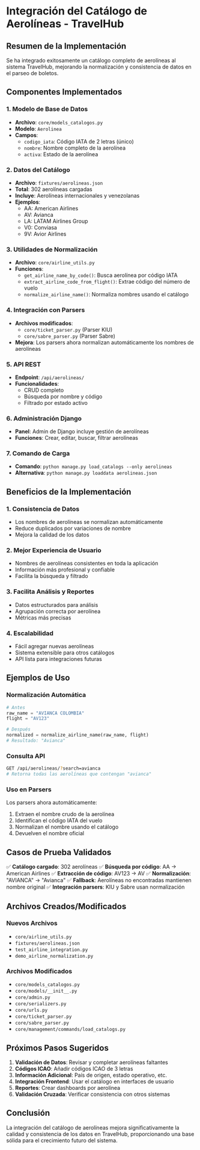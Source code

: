 # Integración del Catálogo de Aerolíneas - TravelHub

## Resumen de la Implementación

Se ha integrado exitosamente un catálogo completo de aerolíneas al sistema TravelHub, mejorando la normalización y consistencia de datos en el parseo de boletos.

## Componentes Implementados

### 1. Modelo de Base de Datos
- **Archivo**: `core/models_catalogos.py`
- **Modelo**: `Aerolinea`
- **Campos**:
  - `codigo_iata`: Código IATA de 2 letras (único)
  - `nombre`: Nombre completo de la aerolínea
  - `activa`: Estado de la aerolínea

### 2. Datos del Catálogo
- **Archivo**: `fixtures/aerolineas.json`
- **Total**: 302 aerolíneas cargadas
- **Incluye**: Aerolíneas internacionales y venezolanas
- **Ejemplos**:
  - AA: American Airlines
  - AV: Avianca
  - LA: LATAM Airlines Group
  - V0: Conviasa
  - 9V: Avior Airlines

### 3. Utilidades de Normalización
- **Archivo**: `core/airline_utils.py`
- **Funciones**:
  - `get_airline_name_by_code()`: Busca aerolínea por código IATA
  - `extract_airline_code_from_flight()`: Extrae código del número de vuelo
  - `normalize_airline_name()`: Normaliza nombres usando el catálogo

### 4. Integración con Parsers
- **Archivos modificados**:
  - `core/ticket_parser.py` (Parser KIU)
  - `core/sabre_parser.py` (Parser Sabre)
- **Mejora**: Los parsers ahora normalizan automáticamente los nombres de aerolíneas

### 5. API REST
- **Endpoint**: `/api/aerolineas/`
- **Funcionalidades**:
  - CRUD completo
  - Búsqueda por nombre y código
  - Filtrado por estado activo

### 6. Administración Django
- **Panel**: Admin de Django incluye gestión de aerolíneas
- **Funciones**: Crear, editar, buscar, filtrar aerolíneas

### 7. Comando de Carga
- **Comando**: `python manage.py load_catalogs --only aerolineas`
- **Alternativa**: `python manage.py loaddata aerolineas.json`

## Beneficios de la Implementación

### 1. Consistencia de Datos
- Los nombres de aerolíneas se normalizan automáticamente
- Reduce duplicados por variaciones de nombre
- Mejora la calidad de los datos

### 2. Mejor Experiencia de Usuario
- Nombres de aerolíneas consistentes en toda la aplicación
- Información más profesional y confiable
- Facilita la búsqueda y filtrado

### 3. Facilita Análisis y Reportes
- Datos estructurados para análisis
- Agrupación correcta por aerolínea
- Métricas más precisas

### 4. Escalabilidad
- Fácil agregar nuevas aerolíneas
- Sistema extensible para otros catálogos
- API lista para integraciones futuras

## Ejemplos de Uso

### Normalización Automática
```python
# Antes
raw_name = "AVIANCA COLOMBIA"
flight = "AV123"

# Después
normalized = normalize_airline_name(raw_name, flight)
# Resultado: "Avianca"
```

### Consulta API
```bash
GET /api/aerolineas/?search=avianca
# Retorna todas las aerolíneas que contengan "avianca"
```

### Uso en Parsers
Los parsers ahora automáticamente:
1. Extraen el nombre crudo de la aerolínea
2. Identifican el código IATA del vuelo
3. Normalizan el nombre usando el catálogo
4. Devuelven el nombre oficial

## Casos de Prueba Validados

✅ **Catálogo cargado**: 302 aerolíneas
✅ **Búsqueda por código**: AA → American Airlines
✅ **Extracción de código**: AV123 → AV
✅ **Normalización**: "AVIANCA" → "Avianca"
✅ **Fallback**: Aerolíneas no encontradas mantienen nombre original
✅ **Integración parsers**: KIU y Sabre usan normalización

## Archivos Creados/Modificados

### Nuevos Archivos
- `core/airline_utils.py`
- `fixtures/aerolineas.json`
- `test_airline_integration.py`
- `demo_airline_normalization.py`

### Archivos Modificados
- `core/models_catalogos.py`
- `core/models/__init__.py`
- `core/admin.py`
- `core/serializers.py`
- `core/urls.py`
- `core/ticket_parser.py`
- `core/sabre_parser.py`
- `core/management/commands/load_catalogs.py`

## Próximos Pasos Sugeridos

1. **Validación de Datos**: Revisar y completar aerolíneas faltantes
2. **Códigos ICAO**: Añadir códigos ICAO de 3 letras
3. **Información Adicional**: País de origen, estado operativo, etc.
4. **Integración Frontend**: Usar el catálogo en interfaces de usuario
5. **Reportes**: Crear dashboards por aerolínea
6. **Validación Cruzada**: Verificar consistencia con otros sistemas

## Conclusión

La integración del catálogo de aerolíneas mejora significativamente la calidad y consistencia de los datos en TravelHub, proporcionando una base sólida para el crecimiento futuro del sistema.